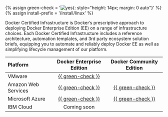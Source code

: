 {% assign green-check = '![yes](/install/images/green-check.svg){: style="height: 14px; margin: 0 auto"}' %}
{% assign install-prefix = '/install/linux' %}

Docker Certified Infrastructure is Docker’s prescriptive approach to deploying
Docker Enterprise Edition (EE) on a range of infrastructure choices. Each Docker
Certified Infrastructure includes a reference architecture, automation templates,
and 3rd party ecosystem solution briefs, equipping you to automate and reliably
deploy Docker EE as well as simplifying lifecycle management of our platform.

| Platform            |                                    Docker Enterprise Edition                                     |        Docker Community Edition         |
|:--------------------|:------------------------------------------------------------------------------------------------:|:---------------------------------------:|
| VMware              | [{{ green-check }}](https://success.docker.com/article/certified-infrastructures-vmware-vsphere) |                                         |
| Amazon Web Services |                              [{{ green-check }}](/docker-for-aws/)                               |  [{{ green-check }}](/docker-for-aws/)  |
| Microsoft Azure     |                             [{{ green-check }}](/docker-for-azure/)                              | [{{ green-check }}](/docker-for-azure/) |
| IBM Cloud           |                                           Coming soon                                            |                                         |
